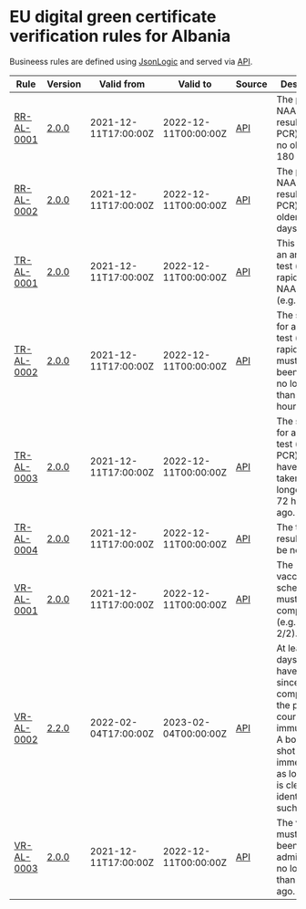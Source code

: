 # EU digital green certificate verification rules for Albania

Busineess rules are defined using [JsonLogic](https://jsonlogic.com) and served via [API](https://dgca-businessrule-service-test.ezdrav.si/rules/AL).

| Rule | Version | Valid from | Valid to | Source | Description |
| ---- | ------- | ---------- | -------- | ------ | ----------- |
| [RR-AL-0001](RR-AL-0001.json) | [2.0.0](RR-AL-0001_2.0.0.json) | 2021-12-11T17:00:00Z | 2022-12-11T00:00:00Z | [API](https://dgca-businessrule-service-test.ezdrav.si/rules/AL/10f00d3c692677473e5e4ed8211299e1ec7a652e25c5b51cfa82f72546b7819d) | The positive NAA test result (e.g., PCR) must be no older than 180 days. |
| [RR-AL-0002](RR-AL-0002.json) | [2.0.0](RR-AL-0002_2.0.0.json) | 2021-12-11T17:00:00Z | 2022-12-11T00:00:00Z | [API](https://dgca-businessrule-service-test.ezdrav.si/rules/AL/dcab61f3a069d038380dad49be2285cb340c59a6a1486e9f7f9f3744d10e2386) | The positive NAA test result (e.g., PCR) must be older than 11 days. |
| [TR-AL-0001](TR-AL-0001.json) | [2.0.0](TR-AL-0001_2.0.0.json) | 2021-12-11T17:00:00Z | 2022-12-11T00:00:00Z | [API](https://dgca-businessrule-service-test.ezdrav.si/rules/AL/0873621b4eae990c524a76aa51116f8b17c09312c5f5553ab388265e24ac50ca) | This must be an antigen test (e.g., rapid test) or NAA test (e.g., PCR). |
| [TR-AL-0002](TR-AL-0002.json) | [2.0.0](TR-AL-0002_2.0.0.json) | 2021-12-11T17:00:00Z | 2022-12-11T00:00:00Z | [API](https://dgca-businessrule-service-test.ezdrav.si/rules/AL/ec871356e25d2966eed3f4b2c7f860588652cf536a998968a0c9be3cf83b1f5e) | The sample for an antigen test (e.g., rapid test) must have been taken no longer than 48 hours ago. |
| [TR-AL-0003](TR-AL-0003.json) | [2.0.0](TR-AL-0003_2.0.0.json) | 2021-12-11T17:00:00Z | 2022-12-11T00:00:00Z | [API](https://dgca-businessrule-service-test.ezdrav.si/rules/AL/08ce46048ab08a016549c20dfd4e8572926ecf3b79cdbff0cdc49ccdc3dabad7) | The sample for an NAA test (e.g., PCR) must have been taken no longer than 72 hours ago. |
| [TR-AL-0004](TR-AL-0004.json) | [2.0.0](TR-AL-0004_2.0.0.json) | 2021-12-11T17:00:00Z | 2022-12-11T00:00:00Z | [API](https://dgca-businessrule-service-test.ezdrav.si/rules/AL/5e919dd4174cd6208e510abfe27128b1cf994e545a5ecd51a88a7f5ecbec68c7) | The test result must be negative. |
| [VR-AL-0001](VR-AL-0001.json) | [2.0.0](VR-AL-0001_2.0.0.json) | 2021-12-11T17:00:00Z | 2022-12-11T00:00:00Z | [API](https://dgca-businessrule-service-test.ezdrav.si/rules/AL/062cdd7d74913eeb5edeacc066f6ca50aed868c92954ca6b89b8512e9776a842) | The vaccination schedule must be complete (e.g., 1/1, 2/2). |
| [VR-AL-0002](VR-AL-0002.json) | [2.2.0](VR-AL-0002_2.2.0.json) | 2022-02-04T17:00:00Z | 2023-02-04T00:00:00Z | [API](https://dgca-businessrule-service-test.ezdrav.si/rules/AL/40072d935ec773d94bc06eb41cf73ff8a1735f52ed7350e8a07f5e13bdde45c1) | At least 14 days must have elapsed since completing the primary course of immunization. A booster shot is valid immediately as long as it is clearly identified as such. |
| [VR-AL-0003](VR-AL-0003.json) | [2.0.0](VR-AL-0003_2.0.0.json) | 2021-12-11T17:00:00Z | 2022-12-11T00:00:00Z | [API](https://dgca-businessrule-service-test.ezdrav.si/rules/AL/40cfeb41032ac9210caaaf49860d322559134d96885ccdebe440528974f5e226) | The vaccine must have been administered no longer than one year ago. |
